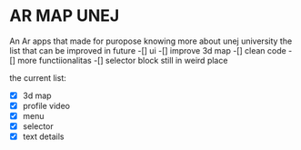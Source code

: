 # AR MAP UNEJ

An Ar apps that made for puropose knowing more about unej university the list that can be improved in future
-[] ui
-[] improve 3d map
-[] clean code
-[] more functiionalitas
-[] selector block still in weird place

the current list:
-[x] 3d map
-[x] profile video
-[x] menu
-[x] selector
-[x] text details
